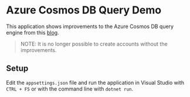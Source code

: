 # Azure Cosmos DB Query Demo

This application shows improvements to the Azure Cosmos DB query engine from this [blog](https://devblogs.microsoft.com/cosmosdb/introducing-a-new-system-function-and-optimized-query-operators/).

> NOTE: It is no longer possible to create accounts without the improvements.

## Setup

Edit the `appsettings.json` file and run the application in Visual Studio with `CTRL + F5` or with the command line with `dotnet run`.
